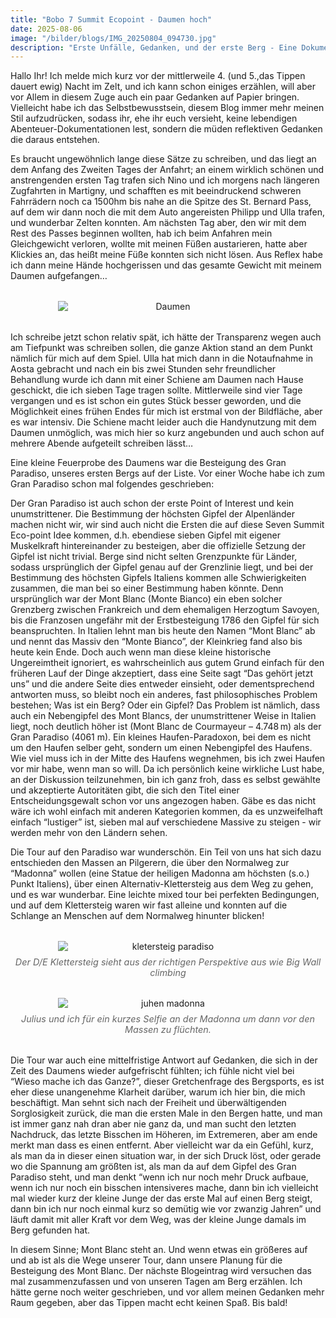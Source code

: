 ```yaml
---
title: "Bobo 7 Summit Ecopoint - Daumen hoch"
date: 2025-08-06
image: "/bilder/blogs/IMG_20250804_094730.jpg"
description: "Erste Unfälle, Gedanken, und der erste Berg - Eine Dokumentation"
---
```


Hallo Ihr! 
Ich melde mich kurz vor der mittlerweile 4. (und 5.,das Tippen dauert ewig) Nacht im Zelt, und ich kann schon einiges erzählen, will aber vor Allem in diesem Zuge auch ein paar Gedanken auf Papier bringen. Vielleicht habe ich das Selbstbewusstsein, diesem Blog immer mehr meinen Stil aufzudrücken, sodass ihr, ehe ihr euch versieht, keine lebendigen Abenteuer-Dokumentationen lest, sondern die müden reflektiven Gedanken die daraus entstehen. 

Es braucht ungewöhnlich lange diese Sätze zu schreiben, und das liegt an dem Anfang des Zweiten Tages der Anfahrt; an einem wirklich schönen und anstrengenden ersten Tag trafen sich Nino und ich morgens nach längeren Zugfahrten in Martigny, und schafften es mit beeindruckend schweren Fahrrädern noch ca 1500hm bis nahe an die Spitze des St. Bernard Pass, auf dem wir dann noch die mit dem Auto angereisten Philipp und Ulla trafen, und wunderbar Zelten konnten. 
Am nächsten Tag aber, den wir mit dem Rest des Passes beginnen wollten, hab ich beim Anfahren mein Gleichgewicht verloren, wollte mit meinen Füßen austarieren, hatte aber Klickies an, das heißt meine Füße konnten sich nicht lösen. Aus Reflex habe ich dann meine Hände hochgerissen und das gesamte Gewicht mit meinem Daumen aufgefangen… 


<figure style="margin: 2rem 0; text-align: center;">
  <img src="/bilder/blogs/IMG_20250802_150448.jpg" alt="Daumen" style="display: block; margin: 0 auto; max-width: 70%; height: auto;" />
  </figcaption>
</figure>


Ich schreibe jetzt schon relativ spät, ich hätte der Transparenz wegen auch am Tiefpunkt was schreiben sollen, die ganze Aktion stand an dem Punkt nämlich für mich auf dem Spiel. Ulla hat mich dann in die Notaufnahme in Aosta gebracht und nach ein bis zwei Stunden sehr freundlicher Behandlung wurde ich dann mit einer Schiene am Daumen nach Hause geschickt, die ich sieben Tage tragen sollte. Mittlerweile sind vier Tage vergangen und es ist schon ein gutes Stück besser geworden, und die Möglichkeit eines frühen Endes für mich ist erstmal von der Bildfläche, aber es war intensiv. Die Schiene macht leider auch die Handynutzung mit dem Daumen unmöglich, was mich hier so kurz angebunden und auch schon auf mehrere Abende aufgeteilt schreiben lässt… 

Eine kleine Feuerprobe des Daumens war die Besteigung des Gran Paradiso, unseres ersten Bergs auf der Liste. Vor einer Woche habe ich zum Gran Paradiso schon mal folgendes geschrieben:



Der Gran Paradiso ist auch schon der erste Point of Interest und kein unumstrittener. Die Bestimmung der höchsten Gipfel der Alpenländer machen nicht wir, wir sind auch nicht die Ersten die auf diese Seven Summit Eco-point Idee kommen, d.h. ebendiese sieben Gipfel mit eigener Muskelkraft hintereinander zu besteigen, aber die offizielle Setzung der Gipfel ist nicht trivial. Berge sind nicht selten Grenzpunkte für Länder, sodass ursprünglich der Gipfel genau auf der Grenzlinie liegt, und bei der Bestimmung des höchsten Gipfels Italiens kommen alle Schwierigkeiten zusammen, die man bei so einer Bestimmung haben könnte. Denn ursprünglich war der Mont Blanc (Monte Bianco) ein eben solcher Grenzberg zwischen Frankreich und dem ehemaligen Herzogtum Savoyen, bis die Franzosen ungefähr mit der Erstbesteigung 1786 den Gipfel für sich beanspruchten. In Italien lehnt man bis heute den Namen “Mont Blanc” ab und nennt das Massiv den “Monte Bianco”, der Kleinkrieg fand also bis heute kein Ende. 
Doch auch wenn man diese kleine historische Ungereimtheit ignoriert, es wahrscheinlich aus gutem Grund einfach für den früheren Lauf der Dinge akzeptiert, dass eine Seite sagt “Das gehört jetzt uns” und die andere Seite dies entweder einsieht, oder dementsprechend antworten muss, so bleibt noch ein anderes, fast philosophisches Problem bestehen; Was ist ein Berg? Oder ein Gipfel? Das Problem ist nämlich, dass auch ein Nebengipfel des Mont Blancs, der unumstrittener Weise in Italien liegt, noch deutlich höher ist (Mont Blanc de Courmayeur – 4.748 m) als der Gran Paradiso (4061 m). Ein kleines Haufen-Paradoxon, bei dem es nicht um den Haufen selber geht, sondern um einen Nebengipfel des Haufens. Wie viel muss ich in der Mitte des Haufens wegnehmen, bis ich zwei Haufen vor mir habe, wenn man so will. 
Da ich persönlich keine wirkliche Lust habe, an der Diskussion teilzunehmen, bin ich ganz froh, dass es selbst gewählte und akzeptierte Autoritäten gibt, die sich den Titel einer Entscheidungsgewalt schon vor uns angezogen haben. Gäbe es das nicht wäre ich wohl einfach mit anderen Kategorien kommen, da es unzweifelhaft einfach “lustiger” ist, sieben mal auf verschiedene Massive zu steigen - wir werden mehr von den Ländern sehen.



Die Tour auf den Paradiso war wunderschön. Ein Teil von uns hat sich dazu entschieden den Massen an Pilgerern, die über den Normalweg zur “Madonna” wollen (eine Statue der heiligen Madonna am höchsten (s.o.) Punkt Italiens), über einen Alternativ-Klettersteig aus dem Weg zu gehen, und es war wunderbar. Eine leichte mixed tour bei perfekten Bedingungen, und auf dem Klettersteig waren wir fast alleine und konnten auf die Schlange an Menschen auf dem Normalweg hinunter blicken!

<figure style="margin: 2rem 0; text-align: center;">
  <img src="/bilder/blogs/IMG-20250804-WA0012.jpg" alt="kletersteig paradiso" style="display: block; margin: 0 auto; max-width: 70%; height: auto;" />
  <figcaption style="font-size: 0.9rem; color: #666; font-style: italic; margin-top: 0.5rem;">Der D/E Klettersteig sieht aus der richtigen Perspektive aus wie Big Wall climbing
  </figcaption>
</figure>


<figure style="margin: 2rem 0; text-align: center;">
  <img src="/bilder/blogs/IMG-20250804-WA0014.jpg" alt="juhen madonna" style="display: block; margin: 0 auto; max-width: 70%; height: auto;" />
  <figcaption style="font-size: 0.9rem; color: #666; font-style: italic; margin-top: 0.5rem;">Julius und ich für ein kurzes Selfie an der Madonna um dann vor den Massen zu flüchten. 
  </figcaption>
</figure>

Die Tour war auch eine mittelfristige Antwort auf Gedanken, die sich in der Zeit des Daumens wieder aufgefrischt fühlten; ich fühle nicht viel bei “Wieso mache ich das Ganze?”, dieser Gretchenfrage des Bergsports, es ist eher diese unangenehme Klarheit darüber, warum ich hier bin, die mich beschäftigt. Man sehnt sich nach der Freiheit und überwältigenden Sorglosigkeit zurück, die man die ersten Male in den Bergen hatte, und man ist immer ganz nah dran aber nie ganz da, und man sucht den letzten Nachdruck, das letzte Bisschen im Höheren, im Extremeren, aber am ende merkt man dass es einen entfernt. Aber vielleicht war da ein Gefühl, kurz, als man da in dieser einen situation war, in der sich Druck löst, oder gerade wo die Spannung am größten ist, als man da auf dem Gipfel des Gran Paradiso steht, und man denkt “wenn ich nur noch mehr Druck aufbaue, wenn ich nur noch ein bisschen intensiveres mache, dann bin ich vielleicht mal wieder kurz der kleine Junge der das erste Mal auf einen Berg steigt, dann bin ich nur noch einmal kurz so demütig wie vor zwanzig Jahren” und läuft damit mit aller Kraft vor dem Weg, was der kleine Junge damals im Berg gefunden hat. 

In diesem Sinne; Mont Blanc steht an. Und wenn etwas ein größeres auf und ab ist als die Wege unserer Tour, dann unsere Planung für die Besteigung des Mont Blanc. Der nächste Blogeintrag wird versuchen das mal zusammenzufassen und von unseren Tagen am Berg erzählen. Ich hätte gerne noch weiter geschrieben, und vor allem meinen Gedanken mehr Raum gegeben, aber das Tippen macht echt keinen Spaß. Bis bald! 

